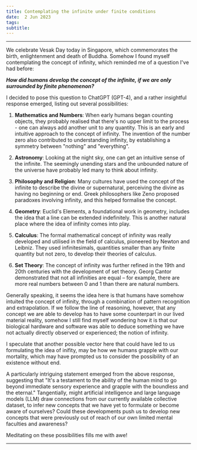 ```yaml
---
title: Contemplating the infinite under finite conditions
date:  2 Jun 2023
tags:
subtitle:
---
```


***
We celebrate Vesak Day today in Singapore, which commemorates the birth, enlightenment and death of Buddha. Somehow I found myself contemplating the concept of infinity, which reminded me of a question I've had before:

***How did humans develop the concept of the infinite, if we are only surrounded by finite phenomenon?***

I decided to pose this question to ChatGPT (GPT-4), and a rather insightful response emerged, listing out several possibilities:

1. **Mathematics and Numbers**: When early humans began counting objects, they probably realised that there's no upper limit to the process - one can always add another unit to any quantity. This is an early and intuitive approach to the concept of infinity. The invention of the number zero also contributed to understanding infinity, by establishing a symmetry between "nothing" and "everything".

2. **Astronomy**: Looking at the night sky, one can get an intuitive sense of the infinite. The seemingly unending stars and the unbounded nature of the universe have probably led many to think about infinity.

3. **Philosophy and Religion**: Many cultures have used the concept of the infinite to describe the divine or supernatural, perceiving the divine as having no beginning or end. Greek philosophers like Zeno proposed paradoxes involving infinity, and this helped formalise the concept.

4. **Geometry**: Euclid's Elements, a foundational work in geometry, includes the idea that a line can be extended indefinitely. This is another natural place where the idea of infinity comes into play.

5. **Calculus**: The formal mathematical concept of infinity was really developed and utilised in the field of calculus, pioneered by Newton and Leibniz. They used infinitesimals, quantities smaller than any finite quantity but not zero, to develop their theories of calculus.

6. **Set Theory**: The concept of infinity was further refined in the 19th and 20th centuries with the development of set theory. Georg Cantor demonstrated that not all infinities are equal – for example, there are more real numbers between 0 and 1 than there are natural numbers.

Generally speaking, it seems the idea here is that humans have somehow intuited the concept of infinity, through a combination of pattern recognition and extrapolation. If we follow the line of reasoning, however, that any concept we are able to develop has to have some counterpart in our lived material reality, somehow I still find myself wondering how it is that our biological hardware and software was able to deduce something we have not actually directly observed or experienced; the notion of infinity. 

I speculate that another possible vector here that could have led to us formulating the idea of inifity, may be how we humans grapple with our mortality, which may have prompted us to consider the possibility of an existence without end.

A particularly intriguing statement emerged from the above response, suggesting that "It's a testament to the ability of the human mind to go beyond immediate sensory experience and grapple with the boundless and the eternal." Tangentially, might artificial intelligence and large language models (LLM) draw connections from our currently available collective dataset, to infer new concepts that we have yet to formulate or become aware of ourselves? Could these developments push us to develop new concepts that were previously out of reach of our own limited mental faculties and awareness?

Meditating on these possibilities fills me with awe!

***
